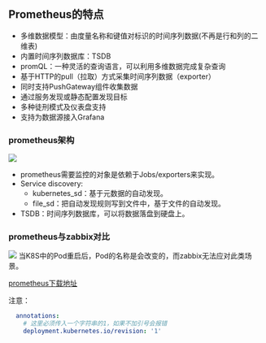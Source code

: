 ## Prometheus的特点
* 多维数据模型：由度量名称和键值对标识的时间序列数据(不再是行和列的二维表)
* 内置时间序列数据库：TSDB
* promQL：一种灵活的查询语言，可以利用多维数据完成复杂查询
* 基于HTTP的pull（拉取）方式采集时间序列数据（exporter）
* 同时支持PushGateway组件收集数据
* 通过服务发现或静态配置发现目标
* 多种徒刑模式及仪表盘支持
* 支持为数据源接入Grafana
 
### prometheus架构
![](https://borinboy.oss-cn-shanghai.aliyuncs.com/huan/20211205104111.png)
* prometheus需要监控的对象是依赖于Jobs/exporters来实现。
* Service discovery:
  * kubernetes_sd：基于元数据的自动发现。
  * file_sd：把自动发现规则写到文件中，基于文件的自动发现。
* TSDB：时间序列数据库，可以将数据落盘到硬盘上。

### prometheus与zabbix对比
![](https://borinboy.oss-cn-shanghai.aliyuncs.com/huan/20211028091419.png)
当K8S中的Pod重启后，Pod的名称是会改变的，而zabbix无法应对此类场景。

[prometheus下载地址](https://prometheus.io/download)

注意：
```yaml
  annotations:
    # 这里必须传入一个字符串的1，如果不加引号会报错
    deployment.kubernetes.io/revision: '1'
```
